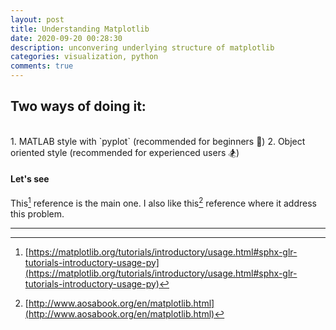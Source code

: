 ```yaml
---
layout: post
title: Understanding Matplotlib
date: 2020-09-20 00:28:30
description: unconvering underlying structure of matplotlib 
categories: visualization, python 
comments: true
---
```



## Two ways of doing it:
<br/>
1. MATLAB style with `pyplot` (recommended for beginners 🔰)
2. Object oriented style (recommended for experienced users 🏂)


#### Let's see
This[^1] reference is the main one. 
I also like this[^2] reference where it address this problem.


-----
[^1]: [https://matplotlib.org/tutorials/introductory/usage.html#sphx-glr-tutorials-introductory-usage-py](https://matplotlib.org/tutorials/introductory/usage.html#sphx-glr-tutorials-introductory-usage-py)
[^2]: [http://www.aosabook.org/en/matplotlib.html](http://www.aosabook.org/en/matplotlib.html)
